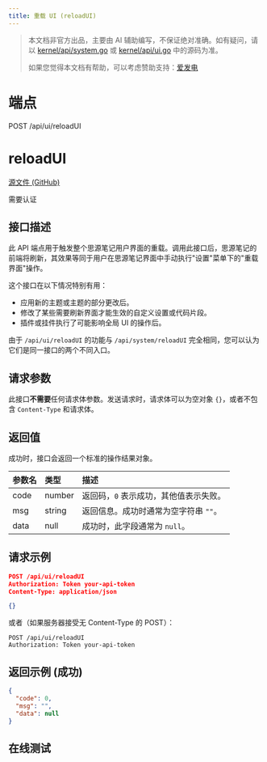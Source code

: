 ```yaml
---
title: 重载 UI (reloadUI)
---
```

> 本文档非官方出品，主要由 AI 辅助编写，不保证绝对准确。如有疑问，请以 [kernel/api/system.go](https://github.com/siyuan-note/siyuan/blob/master/kernel/api/system.go) 或 [kernel/api/ui.go](https://github.com/siyuan-note/siyuan/blob/master/kernel/api/ui.go) 中的源码为准。
>
> 如果您觉得本文档有帮助，可以考虑赞助支持：[爱发电](https://afdian.com/a/leolee9086?tab=feed)

# 端点

POST /api/ui/reloadUI

# reloadUI

[源文件 (GitHub)](https://github.com/siyuan-note/siyuan/blob/master/kernel/api/system.go "查看源文件")

需要认证

## 接口描述

此 API 端点用于触发整个思源笔记用户界面的重载。调用此接口后，思源笔记的前端将刷新，其效果等同于用户在思源笔记界面中手动执行"设置"菜单下的"重载界面"操作。

这个接口在以下情况特别有用：
*   应用新的主题或主题的部分更改后。
*   修改了某些需要刷新界面才能生效的自定义设置或代码片段。
*   插件或挂件执行了可能影响全局 UI 的操作后。

由于 `/api/ui/reloadUI` 的功能与 `/api/system/reloadUI` 完全相同，您可以认为它们是同一接口的两个不同入口。

## 请求参数

此接口**不需要**任何请求体参数。发送请求时，请求体可以为空对象 `{}`，或者不包含 `Content-Type` 和请求体。

## 返回值

成功时，接口会返回一个标准的操作结果对象。

| 参数名 | 类型   | 描述                                     |
| :----- | :----- | :--------------------------------------- |
| code   | number | 返回码，`0` 表示成功，其他值表示失败。     |
| msg    | string | 返回信息。成功时通常为空字符串 `""`。    |
| data   | null   | 成功时，此字段通常为 `null`。            |

## 请求示例

```json
POST /api/ui/reloadUI
Authorization: Token your-api-token
Content-Type: application/json

{}
```
或者（如果服务器接受无 Content-Type 的 POST）：
```
POST /api/ui/reloadUI
Authorization: Token your-api-token
```

## 返回示例 (成功)

```json
{
  "code": 0,
  "msg": "",
  "data": null
}
```

## 在线测试

<script setup>
import apiTester from "@theme/components/ApiTester.vue"
</script>
<ClientOnly>
<apiTester
  title='测试 reloadUI (UI)'
  endpoint='/api/ui/reloadUI'
  method='POST'
  :params="[]"
/>
</ClientOnly>



